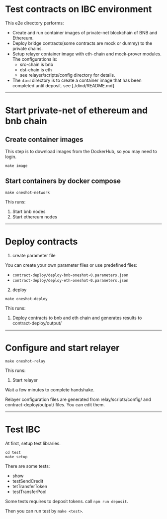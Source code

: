 # Test contracts on IBC environment

This e2e directory performs:
  - Create and run container images of private-net blockchain of BNB and Ethereum.
  - Deploy bridge contracts(some contracts are mock or dummy) to the private chains.
  - Setup relayer container image with eth-chain and mock-prover modules.
    The configurations is:
      - src-chain is bnb
      - dst-chain is eth
      - see relayer/scripts/config directory for details.
  - The `dind` directory is to create a container image that has been completed until deposit. see [./dind/README.md]

---
# Start private-net of ethereum and bnb chain

## Create container images

This step is to download images from the DockerHub, so you may need to login.

```
make image
```

## Start containers by docker compose

```
make oneshot-network
```

This runs:
  1. Start bnb nodes
  2. Start ethereum nodes

---
# Deploy contracts

1. create parameter file

You can create your own parameter files or use predefined files:
 - `contract-deploy/deploy-bnb-oneshot-0.parameters.json`
 - `contract-deploy/deploy-eth-oneshot-0.parameters.json`

2. deploy

```
make oneshot-deploy
```

This runs:
 1. Deploy contracts to bnb and eth chain and generates results to contract-deploy/output/

---
# Configure and start relayer

```
make oneshot-relay
```

This runs:
 1. Start relayer

Wait a few minutes to complete handshake.

Relayer configuration files are generated from relay/scripts/config/ and contract-deploy/output/ files.
You can edit them.

---
# Test IBC

At first, setup test libraries.

```
cd test
make setup
```

There are some tests:

 - show
 - testSendCredit
 - tetTransferToken
 - testTransferPool

Some tests requires to deposit tokens. call `npm run deposit`.

Then you can run test by `make <test>`.
